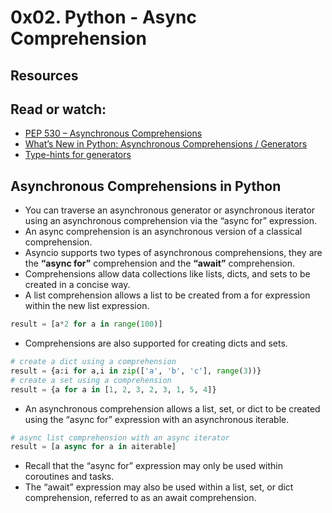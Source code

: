 # 0x02. Python - Async Comprehension
## Resources
## Read or watch:
- [PEP 530 – Asynchronous Comprehensions](https://peps.python.org/pep-0530/)
- [What’s New in Python: Asynchronous Comprehensions / Generators](https://www.blog.pythonlibrary.org/2017/02/14/whats-new-in-python-asynchronous-comprehensions-generators/)
- [Type-hints for generators](https://stackoverflow.com/questions/42531143/how-to-type-hint-a-generator-in-python-3)
## Asynchronous Comprehensions in Python
- You can traverse an asynchronous generator or asynchronous iterator using an asynchronous comprehension via the “async for” expression.
- An async comprehension is an asynchronous version of a classical comprehension.
- Asyncio supports two types of asynchronous comprehensions, they are the **“async for”** comprehension and the **“await”** comprehension.
- Comprehensions allow data collections like lists, dicts, and sets to be created in a concise way.
- A list comprehension allows a list to be created from a for expression within the new list expression.
```Python
result = [a*2 for a in range(100)]
```
- Comprehensions are also supported for creating dicts and sets.
```Python
# create a dict using a comprehension
result = {a:i for a,i in zip(['a', 'b', 'c'], range(3))}
# create a set using a comprehension
result = {a for a in [1, 2, 3, 2, 3, 1, 5, 4]}
```
- An asynchronous comprehension allows a list, set, or dict to be created using the “async for” expression with an asynchronous iterable.
```Python
# async list comprehension with an async iterator
result = [a async for a in aiterable]
```
- Recall that the “async for” expression may only be used within coroutines and tasks.
- The “await” expression may also be used within a list, set, or dict comprehension, referred to as an await comprehension.
